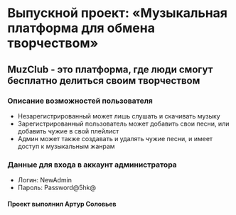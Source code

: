 # Выпускной проект: «Музыкальная платформа для обмена творчеством»

## MuzClub - это платформа, где люди смогут бесплатно делиться своим творчеством
### Описание возможностей пользователя
- Незарегистрированный может лишь слушать и скачивать музыку
- Зарегистрированный пользователь может добавить свои песни, или добавить чужие в свой плейлист
- Админ может также создавать и удалять чужие песни, и имеет доступ к музыкальным жанрам

### Данные для входа в аккаунт администратора
 - Логин:  NewAdmin
 - Пароль: Password@5hk@



#### Проект выполнил Артур Соловьев
